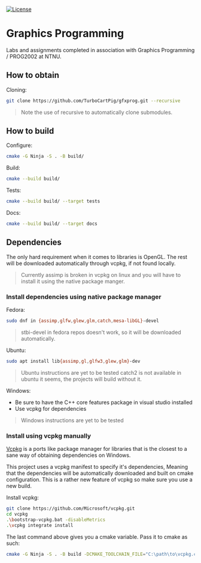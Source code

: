 [![License](https://img.shields.io/badge/license-MIT-blue.svg)](https://opensource.org/licenses/MIT)

# Graphics Programming

Labs and assignments completed in association with Graphics Programming / PROG2002 at NTNU.

## How to obtain

Cloning:
```bash
git clone https://github.com/TurboCartPig/gfxprog.git --recursive
```
> Note the use of recursive to automatically clone submodules.

## How to build

Configure:
```bash
cmake -G Ninja -S . -B build/
```

Build:
```bash
cmake --build build/
```

Tests:
```bash
cmake --build build/ --target tests
```

Docs:
```bash
cmake --build build/ --target docs
```

## Dependencies

The only hard requirement when it comes to libraries is OpenGL. The rest will be downloaded automatically through vcpkg, if not found locally.

> Currently assimp is broken in vcpkg on linux and you will have to install it using the native package manger.

### Install dependencies using native package manager

Fedora:
```bash
sudo dnf in {assimp,glfw,glew,glm,catch,mesa-libGL}-devel
```
> stbi-devel in fedora repos doesn't work, so it will be downloaded automatically.

Ubuntu:
```bash
sudo apt install lib{assimp,gl,glfw3,glew,glm}-dev
```
> Ubuntu instructions are yet to be tested
> catch2 is not available in ubuntu it seems, the projects will build without it.

Windows:
- Be sure to have the C++ core features package in visual studio installed
- Use vcpkg for dependencies
> Windows instructions are yet to be tested

### Install using vcpkg manually

[Vcpkg](https://github.com/Microsoft/vcpkg) is a ports like package manager for libraries that is the closest to a sane way of obtaining dependencies on Windows.

This project uses a vcpkg manifest to specify it's dependencies, Meaning that the dependencies will be automatically downloaded and built on cmake configuration. This is a rather new feature of vcpkg so make sure you use a new build.

Install vcpkg:
```bash
git clone https://github.com/Microsoft/vcpkg.git
cd vcpkg
.\bootstrap-vcpkg.bat -disableMetrics
.\vcpkg integrate install
```

The last command above gives you a cmake variable. Pass it to cmake as such:
```bash
cmake -G Ninja -S . -B build -DCMAKE_TOOLCHAIN_FILE="C:\path\to\vcpkg.cmake"
```
